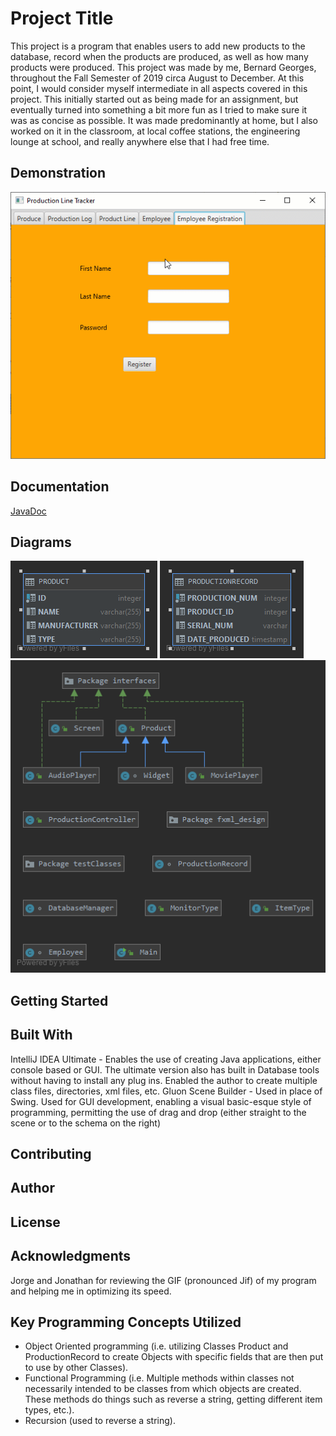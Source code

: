 # Project Title
This project is a program that enables users to add new products to the database,
record when the products are produced, as well as how many products were produced.
This project was made by me, Bernard Georges, throughout the Fall Semester of 2019
circa August to December. At this point, I would consider myself intermediate in all aspects
covered in this project. This initially started out as being made for an assignment, 
but eventually turned into something a bit more fun as I tried to make sure it was as
concise as possible. It was made  predominantly at home, but I also worked on it in the classroom,
at local coffee stations, the engineering lounge at school, and really anywhere else that I had free time.

## Demonstration
![Production GIF](/Images/Gif%20OOP.gif)

## Documentation
[JavaDoc](https://dranreb22.github.io/Production_Line_Tracker/index.html)

## Diagrams
![Product Table](/Diagrams/PRODUCT%20Table%20Diagram.png)
![Production Record Table](/Diagrams/PRODUCTIONRECORD%20Table%20Diagram.png)
![Production Classes](/Diagrams/Production%20Line%20Tracker%20Classes%20Diagram.png)

## Getting Started


## Built With
IntelliJ IDEA Ultimate - Enables the use of creating Java applications, either console based or GUI.
The ultimate version also has built in Database tools without having to install any plug ins. Enabled the author
to create multiple class files, directories, xml files, etc.
Gluon Scene Builder - Used in place of Swing. Used for GUI development, enabling a visual basic-esque
style of programming, permitting the use of drag and drop (either straight to the scene
or to the schema on the right)

## Contributing


## Author


## License


## Acknowledgments
Jorge and Jonathan for reviewing the GIF (pronounced Jif) of my program and helping me in optimizing its speed.



## Key Programming Concepts Utilized
* Object Oriented programming (i.e. utilizing Classes Product and ProductionRecord to create Objects with specific fields
that are then put to use by other Classes).
* Functional Programming (i.e. Multiple methods within classes not necessarily intended to be classes from which
objects are created. These methods do things such as reverse a string, getting different item types, etc.).
* Recursion (used to reverse a string).